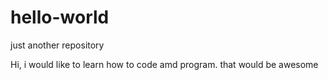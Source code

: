 # hello-world
just another repository

Hi,
i would like to learn how to code amd program. that would be awesome      
